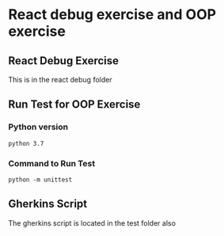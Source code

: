 # React debug exercise and OOP exercise
## React Debug Exercise
This is in the react debug folder

## Run Test for OOP Exercise
### Python version
`python 3.7`
### Command to Run Test

`python -m unittest`

## Gherkins Script
The gherkins script is located in the test folder also
